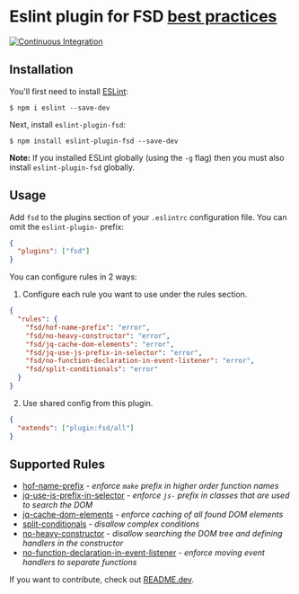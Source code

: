 # Eslint plugin for FSD [best practices](https://github.com/fullstack-development/front-end-best-practices)

[![Continuous Integration](https://github.com/timon-and-pumbaa/eslint-plugin-fsd/workflows/CI/badge.svg)](https://github.com/timon-and-pumbaa/eslint-plugin-fsd/actions)

## Installation

You'll first need to install [ESLint](http://eslint.org):

```
$ npm i eslint --save-dev
```

Next, install `eslint-plugin-fsd`:

```
$ npm install eslint-plugin-fsd --save-dev
```

**Note:** If you installed ESLint globally (using the `-g` flag) then you must also install `eslint-plugin-fsd` globally.

## Usage

Add `fsd` to the plugins section of your `.eslintrc` configuration file. You can omit the `eslint-plugin-` prefix:

```json
{
  "plugins": ["fsd"]
}
```

You can configure rules in 2 ways:

1. Configure each rule you want to use under the rules section.

```json
{
  "rules": {
    "fsd/hof-name-prefix": "error",
    "fsd/no-heavy-constructor": "error",
    "fsd/jq-cache-dom-elements": "error",
    "fsd/jq-use-js-prefix-in-selector": "error",
    "fsd/no-function-declaration-in-event-listener": "error",
    "fsd/split-conditionals": "error"
  }
}
```

2. Use shared config from this plugin.

```json
{
  "extends": ["plugin:fsd/all"]
}
```

## Supported Rules

- [hof-name-prefix](docs/rules/hof-name-prefix.md) - *enforce `make` prefix in higher order function names*
- [jq-use-js-prefix-in-selector](docs/rules/jq-use-js-prefix-in-selector.md) - *enforce `js-` prefix in classes that are used to search the DOM*
- [jq-cache-dom-elements](docs/rules/jq-cache-dom-elements.md) - *enforce caching of all found DOM elements*
- [split-conditionals](docs/rules/split-conditionals.md) - *disallow complex conditions*
- [no-heavy-constructor](docs/rules/no-heavy-constructor.md) - *disallow searching the DOM tree and defining handlers in the constructor*
- [no-function-declaration-in-event-listener](docs/rules/no-function-declaration-in-event-listener.md) - *enforce moving event handlers to separate functions*

If you want to contribute, check out [README.dev](./README.dev.md).
